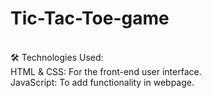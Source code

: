 # Tic-Tac-Toe-game
<br>
🛠️ Technologies Used:
<br>
HTML & CSS: For the front-end user interface.
<br>
JavaScript: To add functionality in webpage.
